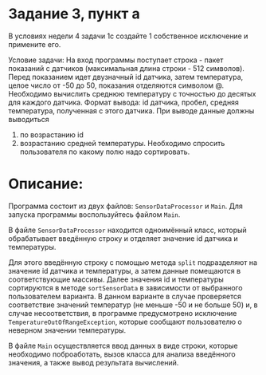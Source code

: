 # Задание 3, пункт а

В условиях недели 4 задачи 1c создайте 1 собственное исключение и примените его.

Условие задачи:
На вход программы поступает строка - пакет показаний с датчиков (максимальная длина строки - 512 символов).
Перед показанием идет двузначный id датчика, затем температура, целое число от -50 до 50, показания отделяются символом @. 
Необходимо вычислить среднюю температуру с точностью до десятых для каждого датчика. 
Формат вывода: 
id датчика, пробел, средняя температура, полученная с этого датчика. 
При выводе данные должны выводиться 
1) по возрастанию id 
2) возрастанию средней температуры.
Необходимо спросить пользователя по какому полю надо сортировать. 

# Описание: 

Программа состоит из двух файлов: `SensorDataProcessor` и `Main`. Для запуска программы воспользуйтесь файлом `Main`.

В файле `SensorDataProcessor` находится одноимённый класс, который обрабатывает введённую строку и отделяет значение id датчика и температуры.

Для этого введённую строку с помощью метода `split` подразделяют на значение id датчика и температуры, а затем данные помещаются в соответствующие массивы.
Далее значения id и температуры сортируются в методе `sortSensorData` в зависимости от выбранного пользователем варианта.
В данном варианте в случае проверяется соответствие значений температур (не меньше -50 и не больше 50) и, в случае несоответствия, в программе предусмотрено исключение `TemperatureOutOfRangeException`, которые сообщают пользователю о неверном значении температуры.

В файле `Main` осуществляется ввод данных в виде строки, которые необходимо поброаботать, вызов класса для анализа введённого значения, а также вывод результата вычислений.
